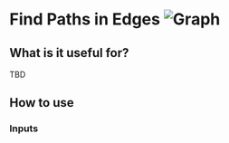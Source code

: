 # Find Paths in Edges ![Graph](https://img.shields.io/badge/Graph-37a573)

## What is it useful for?
TBD

## How to use
### Inputs